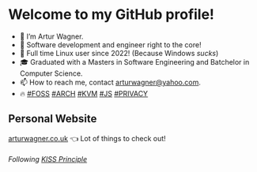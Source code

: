 # Welcome to my GitHub profile!

- 👋 I’m Artur Wagner.
- 👀 Software development and engineer right to the core!
- 🐧 Full time Linux user since 2022! (Because Windows _sucks_)
- 🎓 Graduated with a Masters in Software Engineering and Batchelor in Computer Science.
- 📫 How to reach me, contact [arturwagner@yahoo.com](mailto:arturwagner@yahoo.com).
- 🔥 [#FOSS](https://itsfoss.com/what-is-foss/) [#ARCH](https://archlinux.org/) [#KVM](https://www.redhat.com/en/topics/virtualization/what-is-KVM/) [#JS](https://developer.mozilla.org/en-US/docs/Web/javascript/) [#PRIVACY](https://www.privacyguides.org/en/)

## Personal Website

[arturwagner.co.uk](https://arturwagner.co.uk) 👈 Lot of things to check out!

###### Following [KISS Principle](https://en.wikipedia.org/wiki/KISS_principle)
